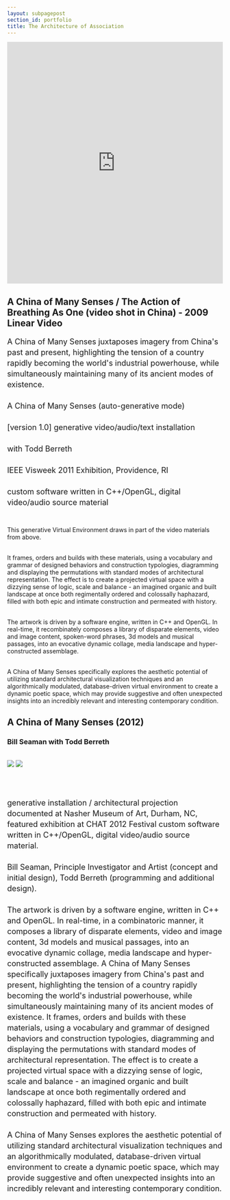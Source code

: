 ```yaml
---
layout: subpagepost
section_id: portfolio
title: The Architecture of Association
---
```

<div class="full">
    <div class="row">
        <div class="large-12 large-centered columns">
          <iframe src="https://player.vimeo.com/video/423197754" width="640" height="564" frameborder="0" allow="autoplay; fullscreen" allowfullscreen></iframe>
        </div>
    </div>
    <div class="Text_works">
    <h2>A China of Many Senses / The Action of Breathing As One (video shot in China) - 2009 Linear Video</h2>
    <p style="line-height:25px; font-size: 18px">
    A China of Many Senses juxtaposes imagery from China's past and present, highlighting the tension of a country rapidly becoming the world's industrial powerhouse, while simultaneously maintaining many of its ancient modes of existence. 
<br><br>
A China of Many Senses (auto-generative mode)<br><br>
[version 1.0] generative video/audio/text installation<br><br>
with Todd Berreth<br><br>
IEEE Visweek 2011 Exhibition, Providence, RI <br><br>
custom software written in C++/OpenGL, digital video/audio source material<br><br>

This generative Virtual Environment draws in part of the video materials from above.<br><br>

It frames, orders and builds with these materials, using a vocabulary and grammar of designed behaviors and construction typologies, diagramming and displaying the permutations with standard modes of architectural representation. The effect is to create a projected virtual space with a dizzying sense of logic, scale and balance - an imagined organic and built landscape at once both regimentally ordered and colossally haphazard, filled with both epic and intimate construction and permeated with history. <br><br>

The artwork is driven by a software engine, written in C++ and OpenGL. In real-time, it recombinately composes a library of disparate elements, video and image content, spoken-word phrases, 3d models and musical passages, into an evocative dynamic collage, media landscape and hyper-constructed assemblage. <br><br>

A China of Many Senses specifically explores the aesthetic potential of utilizing standard architectural visualization techniques and an algorithmically modulated, database-driven virtual environment to create a dynamic poetic space, which may provide suggestive and often unexpected insights into an incredibly relevant and interesting contemporary condition.   
    </p>
    <h2>A China of Many Senses (2012)</h2>
    <h3>Bill Seaman with Todd Berreth</h3>
    <br>
 <img src="../images/assets/Picture33.png">
  <img src="../images/assets/Picture35.png">
<P style="line-height:25px; font-size: 18px">   
<br><br>
generative installation / architectural projection
documented at Nasher Museum of Art, Durham, NC, featured exhibition at CHAT 2012 Festival
custom software written in C++/OpenGL, digital video/audio source material.
<br><br>
Bill Seaman, Principle Investigator and Artist (concept and initial design), Todd Berreth (programming and additional design).
<br><br>
The artwork is driven by a software engine, written in C++ and OpenGL.  In real-time, in a combinatoric manner, it composes a library of disparate elements, video and image content, 3d models and musical passages, into an evocative dynamic collage, media landscape and hyper-constructed assemblage.  A China of Many Senses specifically juxtaposes imagery from China's past and present, highlighting the tension of a country rapidly becoming the world's industrial powerhouse, while simultaneously maintaining many of its ancient modes of existence. It frames, orders and builds with these materials, using a vocabulary and grammar of designed behaviors and construction typologies, diagramming and displaying the permutations with standard modes of architectural representation.  The effect is to create a projected virtual space with a dizzying sense of logic, scale and balance - an imagined organic and built landscape at once both regimentally ordered and colossally haphazard, filled with both epic and intimate construction and permeated with history.
<br><br>
A China of Many Senses explores the aesthetic potential of utilizing standard architectural visualization techniques and an algorithmically modulated, database-driven virtual environment to create a dynamic poetic space, which may provide suggestive and often unexpected insights into an incredibly relevant and interesting contemporary condition.
<br><br>


